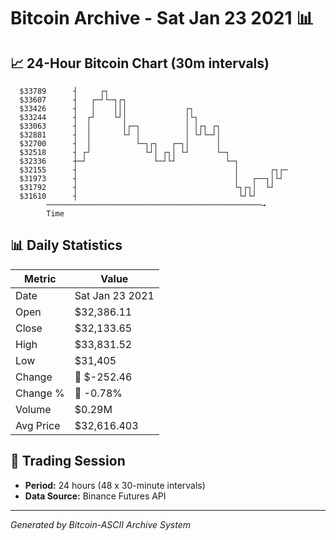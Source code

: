 # Bitcoin Archive - Sat Jan 23 2021 📊

## 📈 24-Hour Bitcoin Chart (30m intervals)

```
  $33789      ┤     ┌┐                                         
  $33607      ┤   ┌─┘└─┐┌┐                                     
  $33426      ┤   │    │││             ┌┐                      
  $33244      ┤  ┌┘    └┘│             │└┐                     
  $33063      ┤  │       │┌─┐          │ │┌┐ ┌┐                
  $32881      ┤  │       └┘ │          │ └┘└─┘│                
  $32700      ┤  │          └─┐┌┐   ┌─┐│      │                
  $32518      ┤ ┌┘            └┘│ ┌┐│ └┘      └─┐              
  $32336      ┼─┘               └─┘└┘           └─┐            
  $32155      ┤                                   │       ┌┐┌─ 
  $31973      ┤                                   │   ┌──┐│└┘  
  $31792      ┤                                   └┐┌┐│  └┘    
  $31610      ┤                                    └┘└┘        
        ────────────────────────────────────────────────→
        Time
```

## 📊 Daily Statistics

| Metric | Value |
|--------|-------|
| Date | Sat Jan 23 2021 |
| Open | $32,386.11 |
| Close | $32,133.65 |
| High | $33,831.52 |
| Low | $31,405 |
| Change | 🔴 $-252.46 |
| Change % | 🔴 -0.78% |
| Volume | $0.29M |
| Avg Price | $32,616.403 |

## 📅 Trading Session

- **Period:** 24 hours (48 x 30-minute intervals)
- **Data Source:** Binance Futures API

---
*Generated by Bitcoin-ASCII Archive System*
